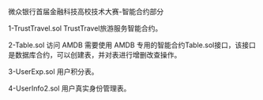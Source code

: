 微众银行首届金融科技高校技术大赛-智能合约部分

1-TrustTravel.sol TrustTravel旅游服务智能合约。

2-Table.sol 访问 AMDB 需要使用 AMDB 专用的智能合约Table.sol接口，该接口是数据库合约，可以创建表，并对表进行增删改查操作。

3-UserExp.sol 用户积分表。

4-UserInfo2.sol 用户真实身份管理表。
